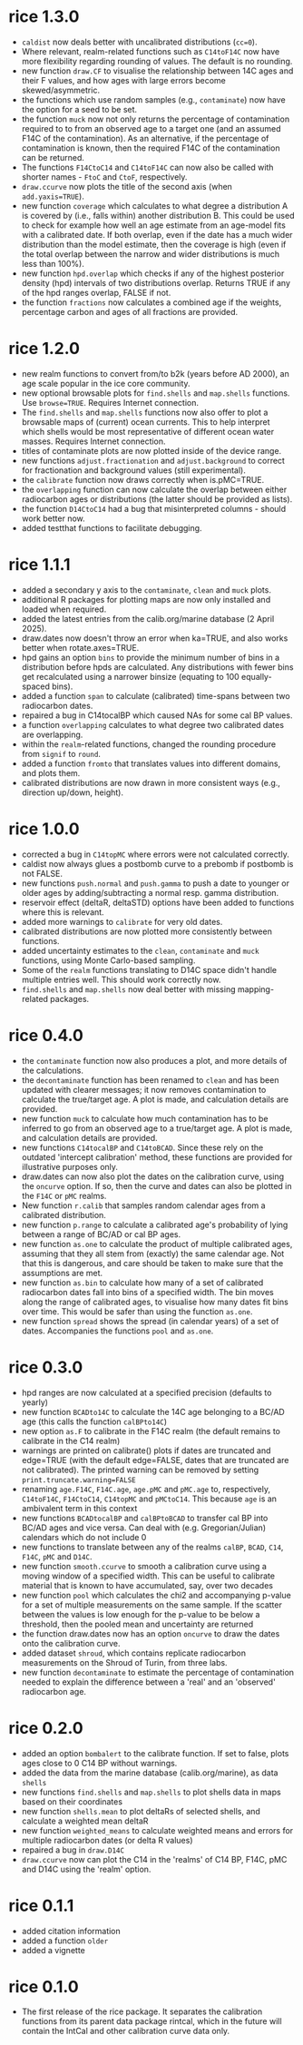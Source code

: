# rice 1.3.0
* `caldist` now deals better with uncalibrated distributions (`cc=0`).
* Where relevant, realm-related functions such as `C14toF14C` now have more flexibility regarding rounding of values. The default is no rounding. 
* new function `draw.CF` to visualise the relationship between 14C ages and their F values, and how ages with large errors become skewed/asymmetric.
* the functions which use random samples (e.g., `contaminate`) now have the option for a seed to be set.
* the function `muck` now not only returns the percentage of contamination required to to from an observed age to a target one (and an assumed F14C of the contamination). As an alternative, if the percentage of contamination is known, then the required F14C of the contamination can be returned.
* The functions `F14CtoC14` and `C14toF14C` can now also be called with shorter names - `FtoC` and `CtoF`, respectively.
* `draw.ccurve` now plots the title of the second axis (when `add.yaxis=TRUE`).
* new function `coverage` which calculates to what degree a distribution A is covered by (i.e., falls within) another distribution B. This could be used to check for example how well an age estimate from an age-model fits with a calibrated date. If both overlap, even if the date has a much wider distribution than the model estimate, then the coverage is high (even if the total overlap between the narrow and wider distributions is much less than 100\%). 
* new function `hpd.overlap` which checks if any of the highest posterior density (hpd) intervals of two distributions overlap. Returns TRUE if any of the hpd ranges overlap, FALSE if not.
* the function `fractions` now calculates a combined age if the weights, percentage carbon and ages of all fractions are provided. 

# rice 1.2.0
* new realm functions to convert from/to b2k (years before AD 2000), an age scale popular in the ice core community.
* new optional browsable plots for `find.shells` and `map.shells` functions. Use `browse=TRUE`. Requires Internet connection. 
* The `find.shells` and `map.shells` functions now also offer to plot a browsable maps of (current) ocean currents. This to help interpret which shells would be most representative of different ocean water masses. Requires Internet connection. 
* titles of contaminate plots are now plotted inside of the device range.
* new functions `adjust.fractionation` and `adjust.background` to correct for fractionation and background values (still experimental).
* the `calibrate` function now draws correctly when is.pMC=TRUE.
* the `overlapping` function can now calculate the overlap between either radiocarbon ages or distributions (the latter should be provided as lists).
* the function `D14CtoC14` had a bug that misinterpreted columns - should work better now.
* added testthat functions to facilitate debugging.

# rice 1.1.1
* added a secondary y axis to the `contaminate`, `clean` and `muck` plots.
* additional R packages for plotting maps are now only installed and loaded when required.
* added the latest entries from the calib.org/marine database (2 April 2025). 
* draw.dates now doesn't throw an error when ka=TRUE, and also works better when rotate.axes=TRUE.
* hpd gains an option `bins` to provide the minimum number of bins in a distribution before hpds are calculated. Any distributions with fewer bins get recalculated using a narrower binsize (equating to 100 equally-spaced bins).
* added a function `span` to calculate (calibrated) time-spans between two radiocarbon dates.
* repaired a bug in C14tocalBP which caused NAs for some cal BP values.
* a function `overlapping` calculates to what degree two calibrated dates are overlapping.
* within the `realm`-related functions, changed the rounding procedure from `signif` to `round`. 
* added a function `fromto` that translates values into different domains, and plots them.
* calibrated distributions are now drawn in more consistent ways (e.g., direction up/down, height).

# rice 1.0.0
* corrected a bug in `C14topMC` where errors were not calculated correctly.
* caldist now always glues a postbomb curve to a prebomb if postbomb is not FALSE.
* new functions `push.normal` and `push.gamma` to push a date to younger or older ages by adding/subtracting a normal resp. gamma distribution.
* reservoir effect (deltaR, deltaSTD) options have been added to functions where this is relevant.
* added more warnings to `calibrate` for very old dates.
* calibrated distributions are now plotted more consistently between functions.
* added uncertainty estimates to the `clean`, `contaminate` and `muck` functions, using Monte Carlo-based sampling.
* Some of the `realm` functions translating to D14C space didn't handle multiple entries well. This should work correctly now.
* `find.shells` and `map.shells` now deal better with missing mapping-related packages.

# rice 0.4.0
* the `contaminate` function now also produces a plot, and more details of the calculations.
* the `decontaminate` function has been renamed to `clean` and has been updated with clearer messages; it now removes contamination to calculate the true/target age. A plot is made, and calculation details are provided.
* new function `muck` to calculate how much contamination has to be inferred to go from an observed age to a true/target age. A plot is made, and calculation details are provided.
* new functions `C14tocalBP` and `C14toBCAD`. Since these rely on the outdated 'intercept calibration' method, these functions are provided for illustrative purposes only.
* draw.dates can now also plot the dates on the calibration curve, using the `oncurve` option. If so, then the curve and dates can also be plotted in the `F14C` or `pMC` realms.
* New function `r.calib` that samples random calendar ages from a calibrated distribution.
* new function `p.range` to calculate a calibrated age's probability of lying between a range of BC/AD or cal BP ages.
* new function `as.one` to calculate the product of multiple calibrated ages, assuming that they all stem from (exactly) the same calendar age. Not that this is dangerous, and care should be taken to make sure that the assumptions are met.
* new function `as.bin` to calculate how many of a set of calibrated radiocarbon dates fall into bins of a specified width. The bin moves along the range of calibrated ages, to visualise how many dates fit bins over time. This would be safer than using the function `as.one`. 
* new function `spread` shows the spread (in calendar years) of a set of dates. Accompanies the functions `pool` and `as.one`.

# rice 0.3.0
* hpd ranges are now calculated at a specified precision (defaults to yearly)
* new function `BCADto14C` to calculate the 14C age belonging to a BC/AD age (this calls the function `calBPto14C`)
* new option `as.F` to calibrate in the F14C realm (the default remains to calibrate in the C14 realm)
* warnings are printed on calibrate() plots if dates are truncated and edge=TRUE (with the default edge=FALSE, dates that are truncated are not calibrated). The printed warning can be removed by setting `print.truncate.warning=FALSE`
* renaming `age.F14C`, `F14C.age`, `age.pMC` and `pMC.age` to, respectively, `C14toF14C`, `F14CtoC14`, `C14topMC` and `pMCtoC14`. This because `age` is an ambivalent term in this context
* new functions `BCADtocalBP` and `calBPtoBCAD` to transfer cal BP into BC/AD ages and vice versa. Can deal with (e.g. Gregorian/Julian) calendars which do not include 0
* new functions to translate between any of the realms `calBP`, `BCAD`, `C14`, `F14C`, `pMC` and `D14C`.
* new function `smooth.ccurve` to smooth a calibration curve using a moving window of a specified width. This can be useful to calibrate material that is known to have accumulated, say, over two decades
* new function `pool` which calculates the chi2 and accompanying p-value for a set of multiple measurements on the same sample. If the scatter between the values is low enough for the p-value to be below a threshold, then the pooled mean and uncertainty are returned
* the function draw.dates now has an option `oncurve` to draw the dates onto the calibration curve.
* added dataset `shroud`, which contains replicate radiocarbon measurements on the Shroud of Turin, from three labs.
* new function `decontaminate` to estimate the percentage of contamination needed to explain the difference between a 'real' and an 'observed' radiocarbon age.

# rice 0.2.0
* added an option `bombalert` to the calibrate function. If set to false, plots ages close to 0 C14 BP without warnings.
* added the data from the marine database (calib.org/marine), as data `shells`
* new functions `find.shells` and `map.shells` to plot shells data in maps based on their coordinates
* new function `shells.mean` to plot deltaRs of selected shells, and calculate a weighted mean deltaR
* new function `weighted_means` to calculate weighted means and errors for multiple radiocarbon dates (or delta R values)
* repaired a bug in `draw.D14C`
* `draw.ccurve` now can plot the C14 in the 'realms' of C14 BP, F14C, pMC and D14C using the 'realm' option.

# rice 0.1.1
* added citation information
* added a function `older`
* added a vignette

# rice 0.1.0
* The first release of the rice package. It separates the calibration functions from its parent data package rintcal, which in the future will contain the IntCal and other calibration curve data only.
